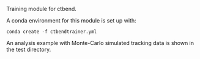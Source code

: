 Training module for ctbend.

A conda environment for this module is set up with:
```
conda create -f ctbendtrainer.yml
```

An analysis example with Monte-Carlo simulated tracking data is shown in the test directory.
